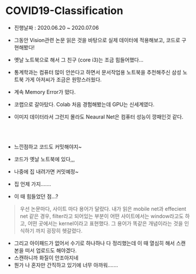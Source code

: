# COVID19-Classification

- 진행날짜 : 2020.06.20 ~ 2020.07.06


- 그동안 Vision관련 논문 읽은 것을 바탕으로 실제 데이터에 적용해보고, 코드로 구현해봤다!
- 옛날 노트북으로 해서 그 친구 (core i3)는 조금 힘들어했다...
- 통계학과는 컴퓨터 많이 안쓴다고 하면서 문서작업용 노트북을 추천해주신 삼성 노트북 가게 아저씨가 조금은 원망스러웠다.
- 계속 Memory Error가 떴다.
- 코랩으로 갈아탔다. Colab 처음 경험해봤는데 GPU는 신세계였다.
- 이미지 데이터라서 그런지 몰라도 Neaural Net은 컴퓨터 성능이 깡패인것 같다.

</br>
</br>

- 느낀점하고 코드도 커밋해야지~
- 코드가 옛날 노트북에 있다,,,
- 나중에 집 내려가면 커밋예정~
- 집 언제 가지.......


 - 이 때 힘들었던 점...?
 > 우선 논문마다, 사이트 마다 용어가 달랐다. 내가 읽은 mobile net과 effecient net 같은 경우, filter라고 되어있는 부분이 어떤 사이트에서는 window라고도 하고, 어떤 곳에서는 kernel이라고 표현했다. 그 용어가 똑같은 개념이라는 것을 인식하기 까지 굉장히 헷갈렸다.
 
 - 그리고 아이패드가 없어서 수기로 하나하나 다 정리했는데 이 때 열심히 해서 스캔 본을 떠서 업로드도 해야겠다.
 - 스캔하니까 화질이 안조아지네
 - 뭔가 나 혼자만 간직하고 있기에 너무 아까워.......
